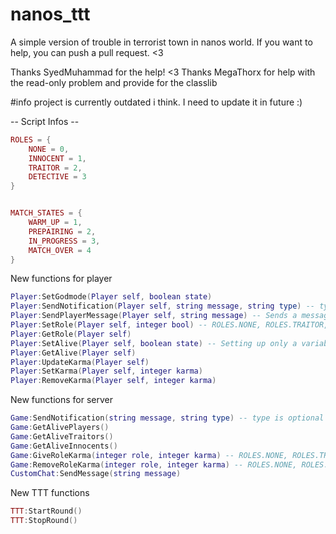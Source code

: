 # nanos_ttt

A simple version of trouble in terrorist town in nanos world.
If you want to help, you can push a pull request. <3

Thanks SyedMuhammad for the help! <3
Thanks MegaThorx for help with the read-only problem and provide for the classlib

#info project is currently outdated i think. I need to update it in future :)

-- Script Infos --
```LUA
ROLES = {
	NONE = 0,
	INNOCENT = 1,
	TRAITOR = 2,
	DETECTIVE = 3
}


MATCH_STATES = {
	WARM_UP = 1,
	PREPAIRING = 2,
	IN_PROGRESS = 3,
	MATCH_OVER = 4
}
```
New functions for player
```LUA
Player:SetGodmode(Player self, boolean state)
Player:SendNotification(Player self, string message, string type) -- type is optional
Player:SendPlayerMessage(Player self, string message) -- Sends a message in the custom chat
Player:SetRole(Player self, integer bool) -- ROLES.NONE, ROLES.TRAITOR, ROLES.INNOCENT, ROLES.DETECTIVE
Player:GetRole(Player self)
Player:SetAlive(Player self, boolean state) -- Setting up only a variable for TTT
Player:GetAlive(Player self)
Player:UpdateKarma(Player self)
Player:SetKarma(Player self, integer karma)
Player:RemoveKarma(Player self, integer karma)
```
New functions for server
```LUA
Game:SendNotification(string message, string type) -- type is optional
Game:GetAlivePlayers()
Game:GetAliveTraitors()
Game:GetAliveInnocents()
Game:GiveRoleKarma(integer role, integer karma) -- ROLES.NONE, ROLES.TRAITOR, ROLES.INNOCENT, ROLES.DETECTIVE
Game:RemoveRoleKarma(integer role, integer karma) -- ROLES.NONE, ROLES.TRAITOR, ROLES.INNOCENT, ROLES.DETECTIVE
CustomChat:SendMessage(string message)
```
New TTT functions
```LUA
TTT:StartRound()
TTT:StopRound()
```

